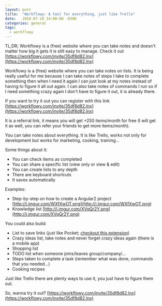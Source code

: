 ```yaml
---
layout: post
title:  "Workflowy: A tool for everything, just like Trello"
date:   2016-07-10 14:00:00 -0300
categories: general
tags:
  - workflowy
---
```

TL;DR; Workflowy is a (free) website where you can take notes and doesn't matter how big it gets it is still easy to manage. Check it out [https://workflowy.com/invite/35df8d82.lnx](https://workflowy.com/invite/35df8d82.lnx)

Workflowy is a (free) website where you can take notes on lists. It is being really useful for me because I can take notes of steps I take to complete something then when I need it again I can just look at my notes instead of having to figure it all out again. I can also take notes of commands I run so if I need something crazy again I don't have to figure it out, it is already there.

If you want to try it out you can register with this link [https://workflowy.com/invite/35df8d82.lnx](https://workflowy.com/invite/35df8d82.lnx)

<!--more-->

It is a referral link, it means you will get +250 items/month for free (I will get it as well, you can refer your friends to get more items/month).

You can take notes about everything. It is like Trello, works not only for development but works for marketing, cooking, training...

Some things about it:

- You can check items as completed
- You can share a specific list (view only or view &amp; edit)
- You can create lists to any depth
- There are keyboard shortcuts
- It saves automatically

Examples:

- Step-by-step on how to create a Angular2 project [http://i.imgur.com/WXfXwOT.png](http://i.imgur.com/WXfXwOT.png)
- Knowledge list [http://i.imgur.com/XVqQr2Y.png](http://i.imgur.com/XVqQr2Y.png)

You could also build:

- List to save links (just like Pocket; [checkout this extension](https://chrome.google.com/webstore/detail/workflowy-clipper/pmolhkonbppmihdpjmgclnclfppjndom))
- Crazy ideas list, take notes and never forget crazy ideas again (there is a mobile app)
- Shopping list
- TODO list when someone joins/leaves group/company/...
- Steps taken to complete a task (remember what was done, commands that you needed...)
- Cooking recipes

Just like Trello there are plenty ways to use it, you just have to figure them out.

So, wanna try it out? [https://workflowy.com/invite/35df8d82.lnx](https://workflowy.com/invite/35df8d82.lnx)
